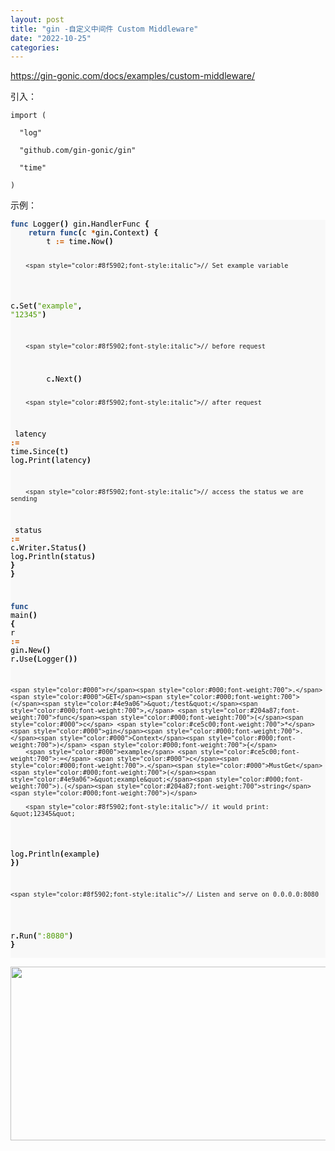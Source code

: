 ```yaml
---
layout: post
title: "gin -自定义中间件 Custom Middleware"
date: "2022-10-25"
categories: 
---
```

<p><a href="https://gin-gonic.com/docs/examples/custom-middleware/">https://gin-gonic.com/docs/examples/custom-middleware/</a></p>

<p>引入：</p>

<pre><code>import (<br />
&nbsp; &quot;log&quot;<br />
&nbsp; &quot;github.com/gin-gonic/gin&quot;<br />
&nbsp; &quot;time&quot;<br />
)</code></pre>

<p>示例：</p>

<div class="highlight">
<pre style="background-color:#f8f8f8;-moz-tab-size:4;-o-tab-size:4;tab-size:4">
<code class="language-go" data-lang="go"><span style="color:#204a87;font-weight:700">func</span> <span style="color:#000">Logger</span><span style="color:#000;font-weight:700">()</span> <span style="color:#000">gin</span><span style="color:#000;font-weight:700">.</span><span style="color:#000">HandlerFunc</span> <span style="color:#000;font-weight:700">{</span>
	<span style="color:#204a87;font-weight:700">return</span> <span style="color:#204a87;font-weight:700">func</span><span style="color:#000;font-weight:700">(</span><span style="color:#000">c</span> <span style="color:#ce5c00;font-weight:700">*</span><span style="color:#000">gin</span><span style="color:#000;font-weight:700">.</span><span style="color:#000">Context</span><span style="color:#000;font-weight:700">)</span> <span style="color:#000;font-weight:700">{</span>
		<span style="color:#000">t</span> <span style="color:#ce5c00;font-weight:700">:=</span> <span style="color:#000">time</span><span style="color:#000;font-weight:700">.</span><span style="color:#000">Now</span><span style="color:#000;font-weight:700">()</span>

		<span style="color:#8f5902;font-style:italic">// Set example variable
</span>		<span style="color:#000">c</span><span style="color:#000;font-weight:700">.</span><span style="color:#000">Set</span><span style="color:#000;font-weight:700">(</span><span style="color:#4e9a06">&quot;example&quot;</span><span style="color:#000;font-weight:700">,</span> <span style="color:#4e9a06">&quot;12345&quot;</span><span style="color:#000;font-weight:700">)</span>

		<span style="color:#8f5902;font-style:italic">// before request
</span>
		<span style="color:#000">c</span><span style="color:#000;font-weight:700">.</span><span style="color:#000">Next</span><span style="color:#000;font-weight:700">()</span>

		<span style="color:#8f5902;font-style:italic">// after request
</span>		<span style="color:#000">latency</span> <span style="color:#ce5c00;font-weight:700">:=</span> <span style="color:#000">time</span><span style="color:#000;font-weight:700">.</span><span style="color:#000">Since</span><span style="color:#000;font-weight:700">(</span><span style="color:#000">t</span><span style="color:#000;font-weight:700">)</span>
		<span style="color:#000">log</span><span style="color:#000;font-weight:700">.</span><span style="color:#000">Print</span><span style="color:#000;font-weight:700">(</span><span style="color:#000">latency</span><span style="color:#000;font-weight:700">)</span>

		<span style="color:#8f5902;font-style:italic">// access the status we are sending
</span>		<span style="color:#000">status</span> <span style="color:#ce5c00;font-weight:700">:=</span> <span style="color:#000">c</span><span style="color:#000;font-weight:700">.</span><span style="color:#000">Writer</span><span style="color:#000;font-weight:700">.</span><span style="color:#000">Status</span><span style="color:#000;font-weight:700">()</span>
		<span style="color:#000">log</span><span style="color:#000;font-weight:700">.</span><span style="color:#000">Println</span><span style="color:#000;font-weight:700">(</span><span style="color:#000">status</span><span style="color:#000;font-weight:700">)</span>
	<span style="color:#000;font-weight:700">}</span>
<span style="color:#000;font-weight:700">}</span>

<span style="color:#204a87;font-weight:700">func</span> <span style="color:#000">main</span><span style="color:#000;font-weight:700">()</span> <span style="color:#000;font-weight:700">{</span>
	<span style="color:#000">r</span> <span style="color:#ce5c00;font-weight:700">:=</span> <span style="color:#000">gin</span><span style="color:#000;font-weight:700">.</span><span style="color:#000">New</span><span style="color:#000;font-weight:700">()</span>
	<span style="color:#000">r</span><span style="color:#000;font-weight:700">.</span><span style="color:#000">Use</span><span style="color:#000;font-weight:700">(</span><span style="color:#000">Logger</span><span style="color:#000;font-weight:700">())</span>

	<span style="color:#000">r</span><span style="color:#000;font-weight:700">.</span><span style="color:#000">GET</span><span style="color:#000;font-weight:700">(</span><span style="color:#4e9a06">&quot;/test&quot;</span><span style="color:#000;font-weight:700">,</span> <span style="color:#204a87;font-weight:700">func</span><span style="color:#000;font-weight:700">(</span><span style="color:#000">c</span> <span style="color:#ce5c00;font-weight:700">*</span><span style="color:#000">gin</span><span style="color:#000;font-weight:700">.</span><span style="color:#000">Context</span><span style="color:#000;font-weight:700">)</span> <span style="color:#000;font-weight:700">{</span>
		<span style="color:#000">example</span> <span style="color:#ce5c00;font-weight:700">:=</span> <span style="color:#000">c</span><span style="color:#000;font-weight:700">.</span><span style="color:#000">MustGet</span><span style="color:#000;font-weight:700">(</span><span style="color:#4e9a06">&quot;example&quot;</span><span style="color:#000;font-weight:700">).(</span><span style="color:#204a87;font-weight:700">string</span><span style="color:#000;font-weight:700">)</span>

		<span style="color:#8f5902;font-style:italic">// it would print: &quot;12345&quot;
</span>		<span style="color:#000">log</span><span style="color:#000;font-weight:700">.</span><span style="color:#000">Println</span><span style="color:#000;font-weight:700">(</span><span style="color:#000">example</span><span style="color:#000;font-weight:700">)</span>
	<span style="color:#000;font-weight:700">})</span>

	<span style="color:#8f5902;font-style:italic">// Listen and serve on 0.0.0.0:8080
</span>	<span style="color:#000">r</span><span style="color:#000;font-weight:700">.</span><span style="color:#000">Run</span><span style="color:#000;font-weight:700">(</span><span style="color:#4e9a06">&quot;:8080&quot;</span><span style="color:#000;font-weight:700">)</span>
<span style="color:#000;font-weight:700">}</span>
</code></pre>

<p><img height="278" src="/uploads/ckeditor/pictures/633/image-20221025102411-1.png" width="1109" /></p>
</div>

